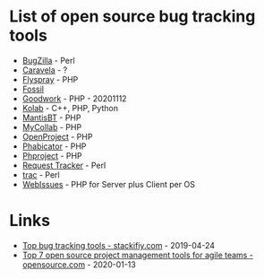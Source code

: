 # List of open source bug tracking tools

* [BugZilla](https://www.bugzilla.org/) - Perl
* [Caravela](https://caravelahq.com/) - ?
* [Flyspray](https://www.flyspray.org/) - PHP
* [Fossil](https://www.fossil-scm.org/)
* [Goodwork](https://www.usegood.work/) - PHP - 20201112
* [Kolab](https://kolab.org/) - C++, PHP, Python
* [MantisBT](https://mantisbt.org/) - PHP
* [MyCollab](https://mycollab.com/) - PHP
* [OpenProject](https://www.openproject.org/) - PHP
* [Phabicator](https://www.phacility.com/phabricator/) - PHP
* [Phproject](https://www.phproject.org/) - PHP
* [Request Tracker](https://bestpractical.squarespace.com/request-tracker) - Perl
* [trac](https://trac.edgewall.org/) - Perl
* [WebIssues](https://webissues.mimec.org/) - PHP for Server plus Client per OS

# Links

* [Top bug tracking tools - stackifiy.com](https://stackify.com/top-bug-tracking-tools/) - 2019-04-24
* [Top 7 open source project management tools for agile teams - opensource.com](https://opensource.com/article/18/2/agile-project-management-tools) - 2020-01-13
